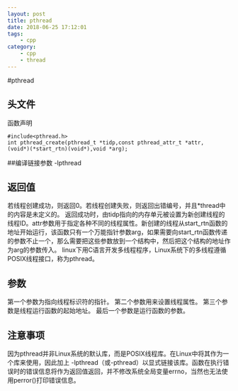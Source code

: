 ```yaml
---
layout: post
title: pthread
date: 2018-06-25 17:12:01
tags:
    - cpp
category:
    - cpp
    - thread
---
```

#pthread

## 头文件
函数声明

```
#include<pthread.h>
int pthread_create(pthread_t *tidp,const pthread_attr_t *attr,
(void*)(*start_rtn)(void*),void *arg);
```

<!--more-->
##编译链接参数
-lpthread

## 返回值
若线程创建成功，则返回0。若线程创建失败，则返回出错编号，并且*thread中的内容是未定义的。
返回成功时，由tidp指向的内存单元被设置为新创建线程的线程ID。attr参数用于指定各种不同的线程属性。新创建的线程从start_rtn函数的地址开始运行，该函数只有一个万能指针参数arg，如果需要向start_rtn函数传递的参数不止一个，那么需要把这些参数放到一个结构中，然后把这个结构的地址作为arg的参数传入。
linux下用C语言开发多线程程序，Linux系统下的多线程遵循POSIX线程接口，称为pthread。
## 参数
第一个参数为指向线程标识符的指针。
第二个参数用来设置线程属性。
第三个参数是线程运行函数的起始地址。
最后一个参数是运行函数的参数。

## 注意事项
因为pthread并非Linux系统的默认库，而是POSIX线程库。在Linux中将其作为一个库来使用，因此加上 -lpthread（或-pthread）以显式链接该库。函数在执行错误时的错误信息将作为返回值返回，并不修改系统全局变量errno，当然也无法使用perror()打印错误信息。


